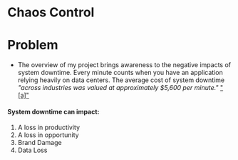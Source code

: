 # Chaos Control

# Problem

- The overview of my project brings awareness to the negative impacts of system downtime. Every minute counts when you have an application relying heavily on data centers.  The average cost of system downtime *"across industries was valued at approximately *$5,600 per minute*."* ["[a]"](https://docs.github.com/en/free-pro-team@latest/github/writing-on-github/basic-writing-and-formatting-syntax#links)
#### System downtime can impact:
  1. A loss in productivity
  2. A loss in opportunity
  3. Brand Damage
  4. Data Loss
  
